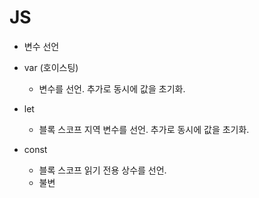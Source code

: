 # JS
- 변수 선언

- var (호이스팅)
  - 변수를 선언. 추가로 동시에 값을 초기화.
- let
  - 블록 스코프 지역 변수를 선언. 추가로 동시에 값을 초기화.
- const 
   - 블록 스코프 읽기 전용 상수를 선언.
   - 불변
  
